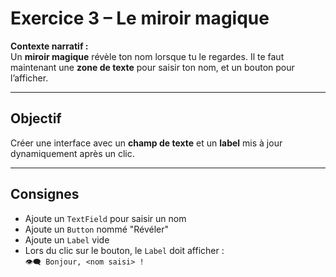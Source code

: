 # Exercice 3 – Le miroir magique

**Contexte narratif :**  
Un **miroir magique** révèle ton nom lorsque tu le regardes. Il te faut maintenant une **zone de texte** pour saisir ton nom, et un bouton pour l’afficher.

---

## Objectif

Créer une interface avec un **champ de texte** et un **label** mis à jour dynamiquement après un clic.

---

## Consignes

- Ajoute un `TextField` pour saisir un nom
- Ajoute un `Button` nommé "Révéler"
- Ajoute un `Label` vide
- Lors du clic sur le bouton, le `Label` doit afficher :  
  `👁‍🗨 Bonjour, <nom saisi> !`


